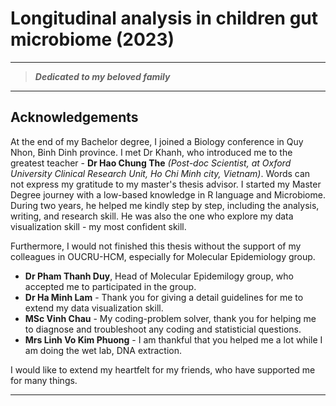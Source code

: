 # Longitudinal analysis in children gut microbiome (2023)
---

>***Dedicated to my beloved family***

---
## Acknowledgements
At the end of my Bachelor degree, I joined a Biology conference in Quy Nhon, Binh Dinh province. I met Dr Khanh, who introduced me to the greatest teacher - **Dr Hao Chung The** *(Post-doc Scientist, at Oxford University Clinical Research Unit, Ho Chi Minh city, Vietnam)*. Words can not express my gratitude to my master's thesis advisor. I started my Master Degree journey with a low-based knowledge in R language and Microbiome. During two years, he helped me kindly step by step, including the analysis, writing, and research skill. He was also the one who explore my data visualization skill - my most confident skill. 

Furthermore, I would not finished this thesis without the support of my colleagues in OUCRU-HCM, especially for Molecular Epidemiology group. 

- **Dr Pham Thanh Duy**, Head of Molecular Epidemilogy group, who accepted me to participated in the group.
- **Dr Ha Minh Lam** - Thank you for giving a detail guidelines for me to extend my data visualization skill.
- **MSc Vinh Chau** - My coding-problem solver, thank you for helping me to diagnose and troubleshoot any coding and statisticial questions.
- **Mrs Linh Vo Kim Phuong** - I am thankful that you helped me a lot while I am doing the wet lab, DNA extraction.

I would like to extend my heartfelt for my friends, who have supported me for many things.

---
